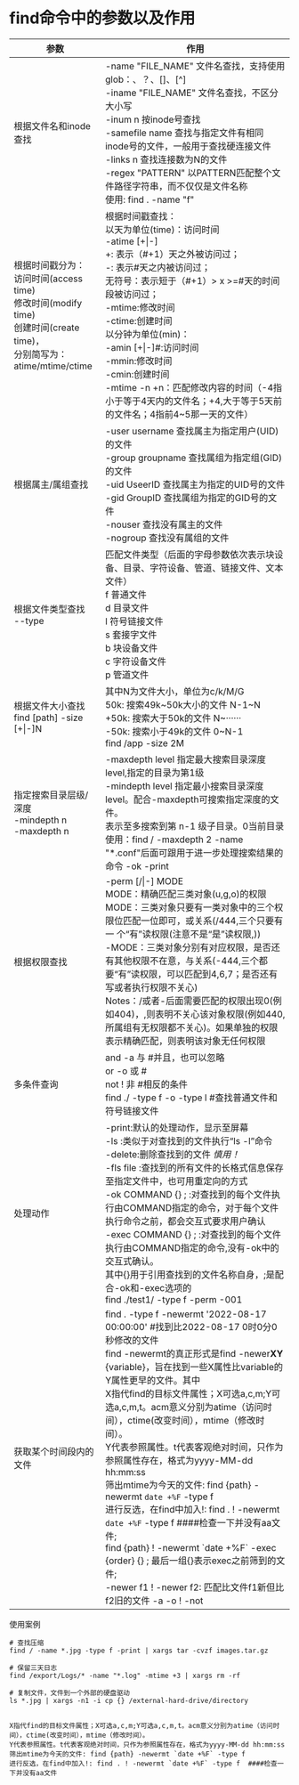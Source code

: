 # find命令中的参数以及作用

| 参数                                                         | 作用                                                         |
| ------------------------------------------------------------ | ------------------------------------------------------------ |
| 根据文件名和inode查找                                        | -name "FILE_NAME"   文件名查找，支持使用glob：、？、[]、[^]<br/>-iname "FILE_NAME"  文件名查找，不区分大小写<br/>-inum n             按inode号查找<br/>-samefile name      查找与指定文件有相同inode号的文件，一般用于查找硬连接文件<br/>-links n            查找连接数为N的文件<br/>-regex "PATTERN"    以PATTERN匹配整个文件路径字符串，而不仅仅是文件名称<br/>使用:  find . -name "f" |
| 根据时间戳分为：<br/>访问时间(access time)<br/>修改时间(modify time)<br/>创建时间(create time)，<br/>分别简写为：<br/>atime/mtime/ctime | 根据时间戳查找：<br/>        以天为单位(time)：访问时间<br/>            -atime [+\|-]<br/>                +: 表示（#+1）天之外被访问过；<br/>                -: 表示#天之内被访问过；<br/>                无符号：表示短于（#+1）> x >=#天的时间段被访问过；<br/>            -mtime:修改时间<br/>            -ctime:创建时间<br/>         以分钟为单位(min)：<br/>            -amin [+\|-]#:访问时间<br/>            -mmin:修改时间 <br/>           -cmin:创建时间<br/>-mtime -n +n：匹配修改内容的时间（-4指小于等于4天内的文件名；+4,大于等于5天前的文件名；4指前4~5那一天的文件） |
| 根据属主/属组查找                                            | -user username      查找属主为指定用户(UID)的文件<br/>-group groupname    查找属组为指定组(GID)的文件<br/>-uid UseerID        查找属主为指定的UID号的文件<br/>-gid GroupID        查找属组为指定的GID号的文件<br/>-nouser             查找没有属主的文件<br/>-nogroup            查找没有属组的文件 |
| 根据文件类型查找<br/>--type                                  | 匹配文件类型（后面的字母参数依次表示块设备、目录、字符设备、管道、链接文件、文本文件）<br/>f  普通文件<br/>d  目录文件<br/>l  符号链接文件 <br/>s  套接字文件<br/>b  块设备文件<br/>c  字符设备文件<br/>p  管道文件 |
| 根据文件大小查找<br/>find [path] -size [+\|-]N               | 其中N为文件大小，单位为c/k/M/G<br/>50k:   搜索49k~50k大小的文件   N-1~N<br/>+50k:  搜索大于50k的文件       N~······<br/>-50k:  搜索小于49k的文件       0~N-1<br/>find /app -size 2M |
| 指定搜索目录层级/深度<br/>-mindepth n<br/>-maxdepth n        | -maxdepth level 指定最大搜索目录深度level,指定的目录为第1级<br/>-mindepth level 指定最小搜索目录深度level。配合-maxdepth可搜索指定深度的文件。<br/>表示至多搜索到第 n-1 级子目录。0当前目录<br/>使用：find / -maxdepth 2 -name "*.conf"后面可跟用于进一步处理搜索结果的命令 -ok -print |
| 根据权限查找                                                 | -perm [/\|-] MODE<br/>    MODE：精确匹配三类对象(u,g,o)的权限<br/>    MODE：三类对象只要有一类对象中的三个权限位匹配一位即可，或关系(/444,三个只要有一 个“有”读权限(注意不是“是”读权限,))<br/>   -MODE：三类对象分别有对应权限，是否还有其他权限不在意，与关系(-444,三个都要“有”读权限，可以匹配到4,6,7；是否还有写或者执行权限不关心) <br/>  Notes：/或者-后面需要匹配的权限出现0(例如404)，,则表明不关心该对象权限(例如440,所属组有无权限都不关心)。如果单独的权限表示精确匹配，则表明该对象无任何权限 |
| 多条件查询                                                   | and    -a   与   #并且，也可以忽略<br/>or     -o   或   #<br/>not    !    非   #相反的条件<br/>find ./ -type f -o -type l  #查找普通文件和符号链接文件 |
| 处理动作                                                     | -print:默认的处理动作，显示至屏幕<br/>-ls   :类似于对查找到的文件执行“ls -l”命令<br/>-delete:删除查找到的文件 *慎用！*<br/>-fls file :查找到的所有文件的长格式信息保存至指定文件中，也可用重定向的方式<br/>-ok COMMAND {} \; :对查找到的每个文件执行由COMMAND指定的命令，对于每个文件执行命令之前，都会交互式要求用户确认<br/>-exec COMMAND {} \; :对查找到的每个文件执行由COMMAND指定的命令,没有-ok中的交互式确认。<br/>    其中{}用于引用查找到的文件名称自身，\;是配合-ok和-exec选项的<br/>find ./test1/ -type f -perm -001 |
| 获取某个时间段内的文件                                       | find . -type f -newermt '2022-08-17 00:00:00'  #找到比2022-08-17 0时0分0秒修改的文件<br/>find -newermt的真正形式是find -newer**XY** {variable}，旨在找到一些X属性比variable的Y属性更早的文件。其中<br/>X指代find的目标文件属性；X可选a,c,m;Y可选a,c,m,t。acm意义分别为atime（访问时间），ctime(改变时间），mtime（修改时间）。<br/>Y代表参照属性。t代表客观绝对时间，只作为参照属性存在，格式为yyyy-MM-dd hh:mm:ss<br/>筛出mtime为今天的文件: find {path} -newermt `date +%F` -type f<br/>进行反选，在find中加入!: find . ! -newermt `date +%F` -type f  ####检查一下并没有aa文件; <br/>find {path} ! -newermt \`date +%F\` -exec {order} {} \;  最后一组{}表示exec之前筛到的文件; <br/>-newer f1 ! -newer f2:   匹配比文件f1新但比f2旧的文件 -a -o ! -not |

使用案例

```shell
# 查找压缩
find / -name *.jpg -type f -print | xargs tar -cvzf images.tar.gz

# 保留三天日志
find /export/Logs/* -name "*.log" -mtime +3 | xargs rm -rf

# 复制文件，文件到一个外部的硬盘驱动
ls *.jpg | xargs -n1 -i cp {} /external-hard-drive/directory


X指代find的目标文件属性；X可选a,c,m;Y可选a,c,m,t。acm意义分别为atime（访问时间），ctime(改变时间），mtime（修改时间）。
Y代表参照属性。t代表客观绝对时间，只作为参照属性存在，格式为yyyy-MM-dd hh:mm:ss
筛出mtime为今天的文件: find {path} -newermt `date +%F` -type f
进行反选，在find中加入!: find . ! -newermt `date +%F` -type f  ####检查一下并没有aa文件
```





